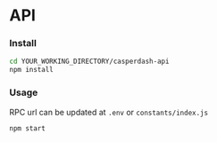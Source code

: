 # API
### Install

```sh
cd YOUR_WORKING_DIRECTORY/casperdash-api
npm install
```

### Usage

RPC url can be updated at `.env` or `constants/index.js`

```sh
npm start
```